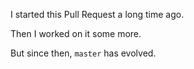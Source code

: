 I started this Pull Request a long time ago.

Then I worked on it some more.

But since then, `master` has evolved.
